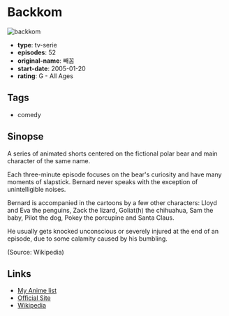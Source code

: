 # Backkom

![backkom](https://cdn.myanimelist.net/images/anime/7/65879.jpg)

-   **type**: tv-serie
-   **episodes**: 52
-   **original-name**: 빼꼼
-   **start-date**: 2005-01-20
-   **rating**: G - All Ages

## Tags

-   comedy

## Sinopse

A series of animated shorts centered on the fictional polar bear and main character of the same name.

Each three-minute episode focuses on the bear's curiosity and have many moments of slapstick. Bernard never speaks with the exception of unintelligible noises.

Bernard is accompanied in the cartoons by a few other characters: Lloyd and Eva the penguins, Zack the lizard, Goliat(h) the chihuahua, Sam the baby, Pilot the dog, Pokey the porcupine and Santa Claus.

He usually gets knocked unconscious or severely injured at the end of an episode, due to some calamity caused by his bumbling.

(Source: Wikipedia)

## Links

-   [My Anime list](https://myanimelist.net/anime/12145/Backkom)
-   [Official Site](http://www.bernardbear.com/)
-   [Wikipedia](http://en.wikipedia.org/wiki/Bernard_%28TV_shorts%29)
